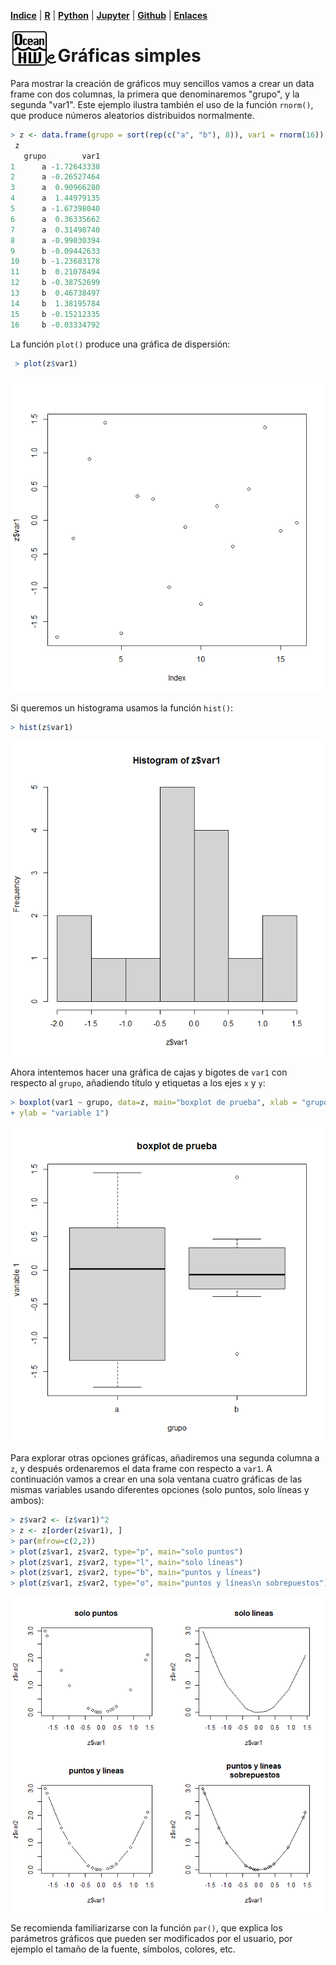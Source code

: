 <p align="left">
<strong><a href="../Indice.md">Indice</a></strong>
|
<strong><a href="../Intro a R/R.md">R</a></strong>
|
<strong><a href="../Intro a Python/Python.md">Python</a></strong>
|
<strong><a href="../Intro a Jupyter/Jupyter.md">Jupyter</a></strong>
|
<strong><a href="../Intro a github/Github.md">Github</a></strong>
|
<strong><a href="../enlaces.md">Enlaces</a></strong>
</p>

<img     style="float: left;" src="OHWe.png" width=15% height=15%>

# Gráficas simples

Para mostrar la creación de gráficos muy sencillos  vamos a crear un data frame con dos columnas, la primera que denominaremos "grupo", y la segunda "var1". Este ejemplo ilustra también el uso de la función `rnorm()`, que produce números aleatorios distribuidos normalmente.

```r
> z <- data.frame(grupo = sort(rep(c("a", "b"), 8)), var1 = rnorm(16))
 z
   grupo        var1
1      a -1.72643338
2      a -0.26527464
3      a  0.90966280
4      a  1.44979135
5      a -1.67398040
6      a  0.36335662
7      a  0.31498740
8      a -0.99030394
9      b -0.09442633
10     b -1.23683178
11     b  0.21078494
12     b -0.38752699
13     b  0.46738497
14     b  1.38195784
15     b -0.15212335
16     b -0.03334792
```

 La función `plot()` produce una gráfica de dispersión:

```r
 > plot(z$var1)
```
![](imagenes/dcb5962226ac6bfe278bc95860218862.png)

Si queremos un histograma usamos la función `hist()`:

```r
> hist(z$var1)
```

![](imagenes/e0d1208638b1f9f96feb5262e2b9bc4a.png)

Ahora intentemos hacer una gráfica de cajas y bigotes de `var1` con respecto al `grupo`, añadiendo título y etiquetas a los ejes `x` y `y`:

 ```r
> boxplot(var1 ~ grupo, data=z, main="boxplot de prueba", xlab = "grupo",
+ ylab = "variable 1")
```

![](imagenes/641086fe14fa3533d3fe6f4ef035ee57.png)

Para explorar otras opciones gráficas, añadiremos una segunda columna a `z`, y después ordenaremos el data frame con respecto a `var1`. A continuación vamos a crear en una sola ventana cuatro gráficas de las mismas variables usando diferentes opciones (solo puntos, solo líneas y ambos):

```r
> z$var2 <- (z$var1)^2
> z <- z[order(z$var1), ]
> par(mfrow=c(2,2))
> plot(z$var1, z$var2, type="p", main="solo puntos")
> plot(z$var1, z$var2, type="l", main="solo líneas")
> plot(z$var1, z$var2, type="b", main="puntos y líneas")
> plot(z$var1, z$var2, type="o", main="puntos y líneas\n sobrepuestos")
```
![](imagenes/14f2f27bfeff629633e861b5546e3cac.png)

Se recomienda familiarizarse con la función `par()`, que explica los parámetros gráficos que pueden ser modificados por el usuario, por ejemplo el tamaño de la fuente, símbolos, colores, etc.

